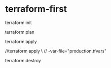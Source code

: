 # terraform-first
terraform init

terraform plan

terraform apply 

//terraform apply \\
//  -var-file="production.tfvars"

terraform destroy